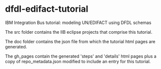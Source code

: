 # dfdl-edifact-tutorial
IBM Integration Bus tutorial: modeling UN/EDIFACT using DFDL schemas

The src folder contains the IIB eclipse projects that comprise this tutorial.

The doc folder contains the json file from which the tutorial html pages are generated.

The gh_pages contain the generated 'steps' and 'details' html pages plus a copy of repo_metadata.json modified to include an entry for this tutorial. 
